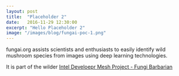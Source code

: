 ```yaml
---
layout: post
title:  "Placeholder 2"
date:   2016-11-29 12:30:00
excerpt: "Hello Placeholder 2"
image: "/images/blog/fungai-poc-1.png"
---
```


fungai.org assists scientists and enthusiasts to easily identify wild mushroom species from images using deep learning technologies.

It is part of the wilder <a href="https://devmesh.intel.com/projects/fungi-barbarian" target="_blank">Intel Develoepr Mesh Project - Fungi Barbarian</a>
